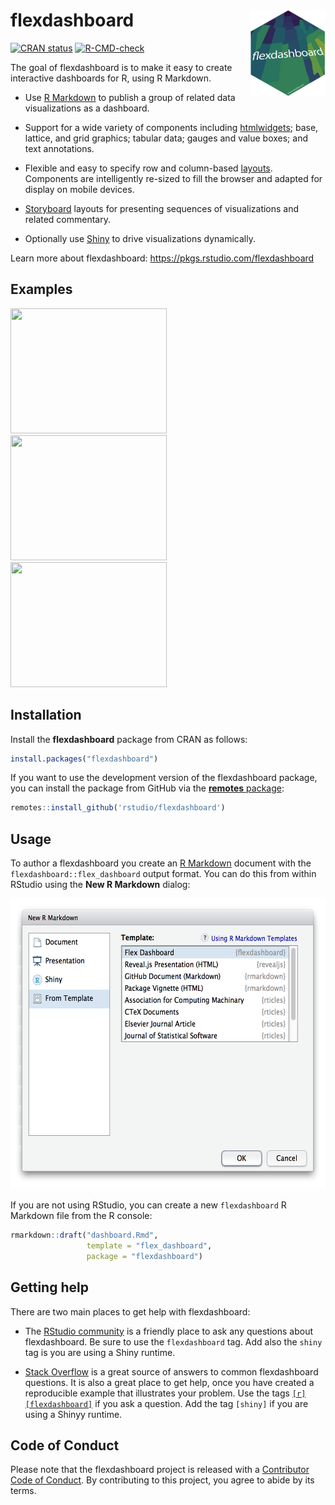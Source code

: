 
<!-- README.md is generated from README.Rmd. Please edit that file -->

# flexdashboard <a href='https://pkgs.rstudio.com/flexdashboard'><img src='man/figures/logo.png' align="right" height="138.5" /></a>

<!-- badges: start -->

[![CRAN
status](https://www.r-pkg.org/badges/version/flexdashboard)](https://CRAN.R-project.org/package=flexdashboard)
[![R-CMD-check](https://github.com/rstudio/flexdashboard/workflows/R-CMD-check/badge.svg)](https://github.com/rstudio/flexdashboard/actions)
<!-- badges: end -->

The goal of flexdashboard is to make it easy to create interactive
dashboards for R, using R Markdown.

-   Use [R Markdown](https://rmarkdown.rstudio.com) to publish a group
    of related data visualizations as a dashboard.

-   Support for a wide variety of components including
    [htmlwidgets](https://www.htmlwidgets.org); base, lattice, and grid
    graphics; tabular data; gauges and value boxes; and text
    annotations.

-   Flexible and easy to specify row and column-based
    [layouts](https://pkgs.rstudio.com/flexdashboard/reference/articles/articles/layouts.html).
    Components are intelligently re-sized to fill the browser and
    adapted for display on mobile devices.

-   [Storyboard](https://pkgs.rstudio.com/flexdashboard/reference/articles/articles/using.html#storyboards-1)
    layouts for presenting sequences of visualizations and related
    commentary.

-   Optionally use [Shiny](http://shiny.rstudio.com) to drive
    visualizations dynamically.

Learn more about flexdashboard: <https://pkgs.rstudio.com/flexdashboard>

## Examples

<a href="https://beta.rstudioconnect.com/jjallaire/htmlwidgets-d3heatmap/"><img src="http://rmarkdown.rstudio.com/flexdashboard/images/htmlwidgets-d3heatmap.png" width=250 height=200></img></a>  <a href="https://beta.rstudioconnect.com/jjallaire/htmlwidgets-ggplotly-geoms/"><img src="http://rmarkdown.rstudio.com/flexdashboard/images/plotly.png" width=250 height=200></img></a>  <a href="https://jjallaire.shinyapps.io/shiny-biclust/"><img src="http://rmarkdown.rstudio.com/flexdashboard/images/shiny-biclust.png" width=250 height=200></img></a>

## Installation

Install the **flexdashboard** package from CRAN as follows:

``` r
install.packages("flexdashboard")
```

If you want to use the development version of the flexdashboard package,
you can install the package from GitHub via the [**remotes**
package](https://remotes.r-lib.org):

``` r
remotes::install_github('rstudio/flexdashboard')
```

## Usage

To author a flexdashboard you create an [R
Markdown](https://rmarkdown.rstudio.com) document with the
`flexdashboard::flex_dashboard` output format. You can do this from
within RStudio using the **New R Markdown** dialog:

<img src="man/figures/NewRMarkdown.png" width="579" height="465" />

If you are not using RStudio, you can create a new `flexdashboard` R
Markdown file from the R console:

``` r
rmarkdown::draft("dashboard.Rmd", 
                 template = "flex_dashboard", 
                 package = "flexdashboard")
```

## Getting help

There are two main places to get help with flexdashboard:

-   The [RStudio
    community](https://community.rstudio.com/tags/c/R-Markdown/10/flexdashboard)
    is a friendly place to ask any questions about flexdashboard. Be
    sure to use the `flexdashboard` tag. Add also the `shiny` tag is you
    are using a Shiny runtime.

-   [Stack
    Overflow](https://stackoverflow.com/questions/tagged/flexdashboard)
    is a great source of answers to common flexdashboard questions. It
    is also a great place to get help, once you have created a
    reproducible example that illustrates your problem. Use the tags
    [`[r][flexdashboard]`](https://stackoverflow.com/questions/tagged/flexdashboard+r)
    if you ask a question. Add the tag `[shiny]` if you are using a
    Shinyy runtime.

## Code of Conduct

Please note that the flexdashboard project is released with a
[Contributor Code of
Conduct](https://pkgs.rstudio.com/flexdashboard/CODE_OF_CONDUCT.html).
By contributing to this project, you agree to abide by its terms.
